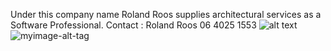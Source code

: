 Under this company name Roland Roos supplies architectural services as a Software Professional.
Contact : Roland Roos 06 4025 1553
![alt text](https://www.google.nl/url?sa=i&rct=j&q=&esrc=s&source=images&cd=&cad=rja&uact=8&ved=0ahUKEwiwm8qo8IPVAhUFZ1AKHbdbBOYQjRwIBw&url=https%3A%2F%2Fnl.linkedin.com%2Fin%2Froland-roos-b8068414&psig=AFQjCNGZb4wv4lbz517cVkHQB_R7PzZguw&ust=1499953484060129)
![myimage-alt-tag](https://www.google.nl/url?sa=i&rct=j&q=&esrc=s&source=images&cd=&cad=rja&uact=8&ved=0ahUKEwiwm8qo8IPVAhUFZ1AKHbdbBOYQjRwIBw&url=https%3A%2F%2Fnl.linkedin.com%2Fin%2Froland-roos-b8068414&psig=AFQjCNGZb4wv4lbz517cVkHQB_R7PzZguw&ust=1499953484060129)

